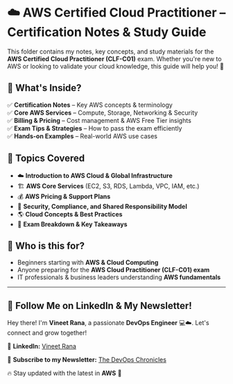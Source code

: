 # ☁️ AWS Certified Cloud Practitioner – Certification Notes & Study Guide  

This folder contains my notes, key concepts, and study materials for the **AWS Certified Cloud Practitioner (CLF-C01)** exam. Whether you're new to AWS or looking to validate your cloud knowledge, this guide will help you! 🚀  

## 📌 What's Inside?  
✅ **Certification Notes** – Key AWS concepts & terminology  
✅ **Core AWS Services** – Compute, Storage, Networking & Security  
✅ **Billing & Pricing** – Cost management & AWS Free Tier insights  
✅ **Exam Tips & Strategies** – How to pass the exam efficiently  
✅ **Hands-on Examples** – Real-world AWS use cases  

## 📖 Topics Covered  
- ☁️ **Introduction to AWS Cloud & Global Infrastructure**  
- 🏗️ **AWS Core Services** (EC2, S3, RDS, Lambda, VPC, IAM, etc.)  
- 💰 **AWS Pricing & Support Plans**  
- 🔐 **Security, Compliance, and Shared Responsibility Model**  
- 🌎 **Cloud Concepts & Best Practices**  
- 🎯 **Exam Breakdown & Key Takeaways**  

## 🎯 Who is this for?  
- Beginners starting with **AWS & Cloud Computing**  
- Anyone preparing for the **AWS Cloud Practitioner (CLF-C01) exam**  
- IT professionals & business leaders understanding **AWS fundamentals**  

---

## 🚀 Follow Me on LinkedIn & My Newsletter!  

Hey there! I'm **Vineet Rana**, a passionate **DevOps Engineer** 💻☁️. Let's connect and grow together!  

🔗 **LinkedIn:** [Vineet Rana](https://www.linkedin.com/in/vineetrana)  

📩 **Subscribe to my Newsletter:** [The DevOps Chronicles](https://www.linkedin.com/build-relation/newsletter-follow?entityUrn=7276114874349375488)  

🔥 Stay updated with the latest in **AWS** 🚀  
